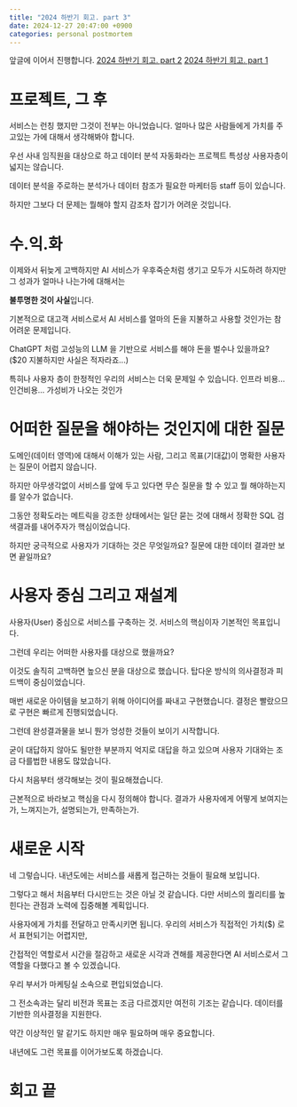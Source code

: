 ```yaml
---
title: "2024 하반기 회고. part 3"
date: 2024-12-27 20:47:00 +0900
categories: personal postmortem
---
```


앞글에 이어서 진행합니다.
[2024 하반기 회고. part 2](https://kimohy.github.io/personal/postmortem/2024-%ED%95%98%EB%B0%98%EA%B8%B0-%ED%9A%8C%EA%B3%A0-Part-2/)
[2024 하반기 회고. part 1](https://kimohy.github.io/personal/postmortem/2024-%ED%95%98%EB%B0%98%EA%B8%B0-%ED%9A%8C%EA%B3%A0-Part-1/)

# 프로젝트, 그 후

서비스는 런칭 했지만 그것이 전부는 아니었습니다. 얼마나 많은 사람들에게 가치를 주고있는 가에 대해서 생각해봐야 합니다.

우선 사내 임직원을 대상으로 하고 데이터 분석 자동화라는 프로젝트 특성상 사용자층이 넓지는 않습니다.

데이터 분석을 주로하는 분석가나 데이터 참조가 필요한 마케터등 staff 등이 있습니다.

하지만 그보다 더 문제는 뭘해야 할지 감조차 잡기가 어려운 것입니다.

# 수.익.화

이제와서 뒤늦게 고백하지만 AI 서비스가 우후죽순처럼 생기고 모두가 시도하려 하지만 그 성과가 얼마나 나는가에 대해서는

**불투명한 것이 사실**입니다. 

기본적으로 대고객 서비스로서 AI 서비스를 얼마의 돈을 지불하고 사용할 것인가는 참 어려운 문제입니다.

ChatGPT 처럼 고성능의 LLM 을 기반으로 서비스를 해야 돈을 벌수나 있을까요? ($20 지불하지만 사실은 적자라죠...)

특히나 사용자 층이 한정적인 우리의 서비스는 더욱 문제일 수 있습니다. 인프라 비용... 인건비용... 가성비가 나오는 것인가

# 어떠한 질문을 해야하는 것인지에 대한 질문

도메인(데이터 영역)에 대해서 이해가 있는 사람, 그리고 목표(기대값)이 명확한 사용자는 질문이 어렵지 않습니다.

하지만 아무생각없이 서비스를 앞에 두고 있다면 무슨 질문을 할 수 있고 뭘 해야하는지를 알수가 없습니다.

그동안 정확도라는 메트릭을 강조한 상태에서는 일단 묻는 것에 대해서 정확한 SQL 검색결과를 내어주자가 핵심이었습니다.

하지만 궁극적으로 사용자가 기대하는 것은 무엇일까요?
질문에 대한 데이터 결과만 보면 끝일까요?

# 사용자 중심 그리고 재설계

사용자(User) 중심으로 서비스를 구축하는 것. 서비스의 핵심이자 기본적인 목표입니다. 

그런데 우리는 어떠한 사용자를 대상으로 했을까요?

이것도 솔직히 고백하면 높으신 분을 대상으로 했습니다. 탑다운 방식의 의사결정과 피드백이 중심이었습니다.

매번 새로운 아이템을 보고하기 위해 아이디어를 짜내고 구현했습니다. 결정은 빨랐으므로 구현은 빠르게 진행되었습니다.

그런데 완성결과물을 보니 뭔가 엉성한 것들이 보이기 시작합니다. 

굳이 대답하지 않아도 될만한 부분까지 억지로 대답을 하고 있으며 사용자 기대와는 조금 다를법한 내용도 많았습니다.


다시 처음부터 생각해보는 것이 필요해졌습니다.

근본적으로 바라보고 핵심을 다시 정의해야 합니다. 
결과가 사용자에게 어떻게 보여지는가, 느껴지는가, 설명되는가, 만족하는가.

# 새로운 시작

네 그렇습니다. 내년도에는 서비스를 새롭게 접근하는 것들이 필요해 보입니다. 

그렇다고 해서 처음부터 다시만드는 것은 아닐 것 같습니다. 다만 서비스의 퀄리티를 높힌다는 관점과 노력에 집중해볼 계획입니다.

사용자에게 가치를 전달하고 만족시키면 됩니다. 우리의 서비스가 직접적인 가치($) 로서 표현되기는 어렵지만,

간접적인 역할로서 시간을 절감하고 새로운 시각과 견해를 제공한다면 AI 서비스로서 그 역할을 다했다고 볼 수 있겠습니다.


우리 부서가 마케팅실 소속으로 편입되었습니다. 

그 전소속과는 달리 비전과 목표는 조금 다르겠지만 여전히 기조는 같습니다. 데이터를 기반한 의사결정을 지원한다.

약간 이상적인 말 같기도 하지만 매우 필요하며 매우 중요합니다. 

내년에도 그런 목표를 이어가보도록 하겠습니다.

# 회고 끝
